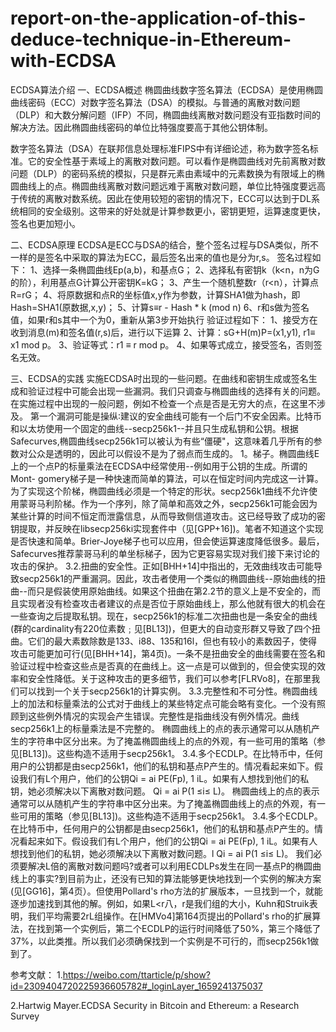 # report-on-the-application-of-this-deduce-technique-in-Ethereum-with-ECDSA

ECDSA算法介绍
一、ECDSA概述
椭圆曲线数字签名算法（ECDSA）是使用椭圆曲线密码（ECC）对数字签名算法（DSA）的模拟。与普通的离散对数问题（DLP）和大数分解问题（IFP）不同，椭圆曲线离散对数问题没有亚指数时间的解决方法。因此椭圆曲线密码的单位比特强度要高于其他公钥体制。

数字签名算法（DSA）在联邦信息处理标准FIPS中有详细论述，称为数字签名标准。它的安全性基于素域上的离散对数问题。可以看作是椭圆曲线对先前离散对数问题（DLP）的密码系统的模拟，只是群元素由素域中的元素数换为有限域上的椭圆曲线上的点。椭圆曲线离散对数问题远难于离散对数问题，单位比特强度要远高于传统的离散对数系统。因此在使用较短的密钥的情况下，ECC可以达到于DL系统相同的安全级别。这带来的好处就是计算参数更小，密钥更短，运算速度更快，签名也更加短小。

二、ECDSA原理
ECDSA是ECC与DSA的结合，整个签名过程与DSA类似，所不一样的是签名中采取的算法为ECC，最后签名出来的值也是分为r,s。
签名过程如下：
1、选择一条椭圆曲线Ep(a,b)，和基点G；
2、选择私有密钥k（k<n，n为G的阶），利用基点G计算公开密钥K=kG；
3、产生一个随机整数r（r<n），计算点R=rG；
4、将原数据和点R的坐标值x,y作为参数，计算SHA1做为hash，即Hash=SHA1(原数据,x,y)；
5、计算s≡r - Hash * k (mod n)
6、r和s做为签名值，如果r和s其中一个为0，重新从第3步开始执行
验证过程如下：
1、接受方在收到消息(m)和签名值(r,s)后，进行以下运算
2、计算：sG+H(m)P=(x1,y1), r1≡ x1 mod p。
3、验证等式：r1 ≡ r mod p。
4、如果等式成立，接受签名，否则签名无效。

三、ECDSA的实践
实施ECDSA时出现的一些问题。在曲线和密钥生成或签名生成和验证过程中可能会出现一些漏洞。我们只调查与椭圆曲线的选择有关的问题。在实施过程中出现的一般问题，例如不检查一个点是否是无穷大的点，在这里不涉及。
第一个漏洞可能是操纵∶建议的安全曲线可能有一个后门不安全因素。比特币和以太坊使用一个固定的曲线--secp256k1--并且只生成私钥和公钥。根据Safecurves,椭圆曲线secp256k1可以被认为有些“僵硬"，这意味着几乎所有的参数对公众是透明的，因此可以假设不是为了弱点而生成的。
1。梯子。椭圆曲线E上的一个点P的标量乘法在ECDSA中经常使用--例如用于公钥的生成。所谓的Mont- gomery梯子是一种快速而简单的算法，可以在恒定时间内完成这一计算。为了实现这个阶梯，椭圆曲线必须是一个特定的形状。secp256k1曲线不允许使用蒙哥马利阶梯。作为一个序列，除了简单和高效之外，secp256k1可能会因为某些计算的时间不恒定而泄露信息，从而导致侧信道攻击。这已经导致了成功的密钥提取，并反映在libsecp256ki实现套件中（见[GPP+16])。笔者不知道这个实现是否快速和简单。Brier-Joye梯子也可以应用，但会使运算速度降低很多。最后，Safecurves推荐蒙哥马利的单坐标梯子，因为它更容易实现对我们接下来讨论的攻击的保护。
3.2.扭曲的安全性。正如[BHH+14]中指出的，无效曲线攻击可能导致secp256k1的严重漏洞。因此，攻击者使用一个类似的椭圆曲线--原始曲线的扭曲--而只是假装使用原始曲线。如果这个扭曲在第2.2节的意义上是不安全的，而且实现者没有检查攻击者建议的点是否位于原始曲线上，那么他就有很大的机会在一些查询之后提取私钥。现在，secp256k1的标准二次扭曲也是一条安全的曲线(群的cardinality有220位素数﹔见[BL13])，但更大的自动变形群又导致了四个扭曲。它们的最大素数除数是133、i88、135和16l，但也有较小的素数因子，使得攻击可能更加可行(见[BHH+14]，第4页)。一条不是扭曲安全的曲线需要在签名和验证过程中检查这些点是否真的在曲线上。这一点是可以做到的，但会使实现的效率和安全性降低。关于这种攻击的更多细节，我们可以参考[FLRVo8]，在那里我们可以找到一个关于secp256k1的计算实例。
3.3.完整性和不可分性。椭圆曲线上的加法和标量乘法的公式对于曲线上的某些特定点可能会略有变化。一个没有照顾到这些例外情况的实现会产生错误。完整性是指曲线没有例外情况。曲线secp256k1上的标量乘法是不完整的。
椭圆曲线上的点的表示通常可以从随机产生的字符串中区分出来。为了掩盖椭圆曲线上的点的外观，有一些可用的策略（参见[BL13])。这些构造不适用于secp256k1。
3.4.多个ECDLP。在比特币中，任何用户的公钥都是由secp256k1，他们的私钥和基点P产生的。情况看起来如下。假设我们有L个用户，他们的公钥Qi = ai PE(Fp), 1 iL。如果有人想找到他们的私钥，她必须解决以下离散对数问题。
Qi = ai P(1 ≤i≤ L)。
椭圆曲线上的点的表示通常可以从随机产生的字符串中区分出来。为了掩盖椭圆曲线上的点的外观，有一些可用的策略（参见[BL13])。这些构造不适用于secp256k1。
3.4.多个ECDLP。在比特币中，任何用户的公钥都是由secp256k1，他们的私钥和基点P产生的。情况看起来如下。假设我们有L个用户，他们的公钥Qi = ai PE(Fp), 1 iL。如果有人想找到他们的私钥，她必须解决以下离散对数问题。l
Qi = ai P(1 ≤i≤ L)。
我们必须要解决L倍的离散对数问题吗?或者可以利用ECDLPs发生在同一基点P的椭圆曲线上的事实?到目前为止，还没有已知的算法能够更快地找到一个实例的解决方案(见[GG16]，第4页）。但使用Pollard's rho方法的扩展版本，一旦找到一个，就能逐步加速找到其他的解。例如，如果L<r八，r是我们组的大小，Kuhn和Struik表明，我们平均需要2rL组操作。在[HMVo4]第164页提出的Pollard's rho的扩展算法，在找到第一个实例后，第二个ECDLP的运行时间降低了50%，第三个降低了37%，以此类推。所以我们必须确保找到一个实例是不可行的，而secp256k1做到了。

参考文献：
1.https://weibo.com/ttarticle/p/show?id=2309404720225936605782#_loginLayer_1659241375037

2.Hartwig Mayer.ECDSA Security in Bitcoin and Ethereum: a Research Survey  
